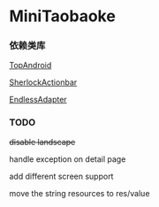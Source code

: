 MiniTaobaoke
============

### 依赖类库

[TopAndroid](http://open.taobao.com/doc/detail.htm?id=34)

[SherlockActionbar](http://actionbarsherlock.com/)

[EndlessAdapter](https://github.com/commonsguy/cwac-adapter/)

### TODO

~~disable landscape~~

handle exception on detail page

add different screen support

move the string resources to res/value